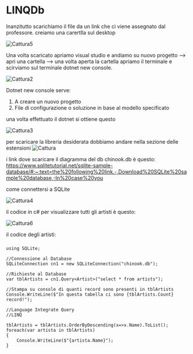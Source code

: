 # LINQDb
Inanzitutto scarichiamo il file da un link che ci viene assegnato dal professore.
creiamo una carertlla sul desktop

![Cattura5](https://user-images.githubusercontent.com/116791297/236147586-9c8f96a9-c271-4750-9e00-0a428b782c05.PNG)



Una volta scaricato apriamo visual studio e andiamo su nuovo progetto --> apri una cartella --> una volta aperta la cartella apriamo il terminale e scirviamo sul terminale dotnet new console.

![Cattura2](https://user-images.githubusercontent.com/116791297/236143796-924bbae4-d1af-4354-a859-5cef86adfc20.PNG)

Dotnet new console serve:
1) A creare un nuovo progetto
2) File di configurazione o soluzione in base al modello specificato

una volta effettuato il dotnet si ottiene questo

![Cattura3](https://user-images.githubusercontent.com/116791297/236144041-c3b87cc1-d676-4b02-b2f1-dfab9916dd95.PNG)


per scaricare la libreria desiderata dobbiamo andare nella sezione delle estensioni
![Cattura](https://user-images.githubusercontent.com/116791297/236142487-2815eca5-e162-4237-aac9-d8f3ac6e118c.PNG)

i link dove scaricare il diagramma del db chinook.db è questo:
https://www.sqlitetutorial.net/sqlite-sample-database/#:~:text=the%20following%20link.-,Download%20SQLite%20sample%20database,-In%20case%20you

come connettersi a SQLite

![Cattura4](https://user-images.githubusercontent.com/116791297/236147625-a78b9bee-69b7-4c95-ae57-d45fe1b865fb.PNG)

il codice in c# per visualizzare tutti gli artisti è questo:

![Cattura6](https://user-images.githubusercontent.com/116791297/236148315-88d4520d-e279-48f7-a608-7dfa9880d3b1.PNG)

il codice degli artisti:

###
    using SQLite;
    
    //Connessione al Database
    SQLiteConnection cn1 = new SQLiteConnection("chinook.db");

    //Richieste al Database
    var tblArtists = cn1.Query<Artist>("select * from artists");

    //Stampa su console di quanti record sono presenti in tblArtists
    Console.WriteLine($"In questa tabella ci sono {tblArtists.Count} record!");

    //Language Integrate Query
    //LINQ

    tblArtists = tblArtists.OrderByDescending(x=>x.Name).ToList();
    foreach(var artista in tblArtists)
    {
        Console.WriteLine($"{artista.Name}");
    }
###
